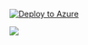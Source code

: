 [![Deploy to Azure](https://azuredeploy.net/deploybutton.svg)](https://azuredeploy.net/)

<a href="https://portal.azure.com/#create/Microsoft.Template/uri/https%3A%2F%2Fraw.githubusercontent.com%2FAzure%2Fazure-quickstart-templates%2Fmaster%2F101-application-gateway-create%2Fazuredeploy.json" target="_blank">
    <img src="http://azuredeploy.net/deploybutton.png"/>
</a>